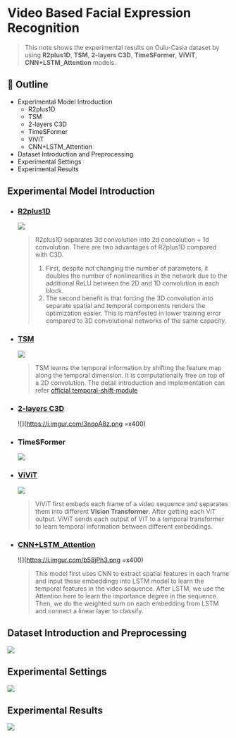 # Video Based Facial Expression Recognition
> This note shows the experimental results on Oulu-Casia dataset by using **R2plus1D**, **TSM**,  **2-layers C3D**, **TimeSFormer**, **ViViT**, **CNN+LSTM_Attention** models.
## :memo: Outline
* Experimental Model Introduction
    * R2plus1D
    * TSM
    * 2-layers C3D
    * TimeSFormer
    * ViViT
    * CNN+LSTM_Attention
* Dataset Introduction and Preprocessing
* Experimental Settings
* Experimental Results
## Experimental Model Introduction
* ### [R2plus1D](https://github.com/jerry940100/Video-Based-Facial-Expression-Recognition/blob/main/Model/R2plus1d.py)
    ![](https://i.imgur.com/f4cB6xZ.png)
    >R2plus1D separates 3d convolution into 2d concolution + 1d convolution. There are two advantages of R2plus1D compared with C3D. 
    >1. First, despite not changing the number of parameters, it doubles the number of nonlinearities in the network due to the additional ReLU between the 2D and 1D convolution in each block. 
    >2.  The second benefit is that forcing the 3D convolution into separate spatial and temporal components renders the optimization easier. This is manifested in lower training error compared to 3D convolutional networks of the same capacity.
* ### [TSM](https://github.com/mit-han-lab/temporal-shift-module)
    ![](https://i.imgur.com/9j7VMoq.png)
    >TSM learns the temporal information by shifting the feature map along the temporal dimension. It is computationally free on top of a 2D convolution.
    >The detail introduction and implementation can refer [official temporal-shift-module](https://github.com/mit-han-lab/temporal-shift-module)
* ### [2-layers C3D](https://github.com/jerry940100/Video-Based-Facial-Expression-Recognition/blob/main/Model/C3D.py)
    
    ![](https://i.imgur.com/3nqoA8z.png =x400)

* ### TimeSFormer
    ![](https://i.imgur.com/O3l1yam.png)


* ### [ViViT](https://github.com/jerry940100/Video-Based-Facial-Expression-Recognition/blob/main/Model/ViViT_pretrained.py)
    ![](https://i.imgur.com/9Ju3Tuz.png)
    >ViViT first embeds each frame of a video sequence and        separates them into different **Vision Transformer**.  After getting each ViT output. ViViT sends each output of ViT to a temporal transformer to learn temporal information between different embeddings. 
* ### [CNN+LSTM_Attention](https://github.com/jerry940100/Video-Based-Facial-Expression-Recognition/blob/main/Model/CNNplusLSTM.py)
    ![](https://i.imgur.com/b58jPh3.png =x400)
    >This model first uses CNN to extract spatial features in each frame and input these embeddings into LSTM model to learn the temporal features in the video sequence. After LSTM, we use the Attention here to learn the importance degree in the sequence. Then, we do the weighted sum on each embedding from LSTM and connect a linear layer to classify.


## Dataset Introduction and Preprocessing
![](https://i.imgur.com/uQxwoHZ.png)


## Experimental Settings
![](https://i.imgur.com/cddnwYg.png)


## Experimental Results
![](https://i.imgur.com/o7o8YDT.png)



